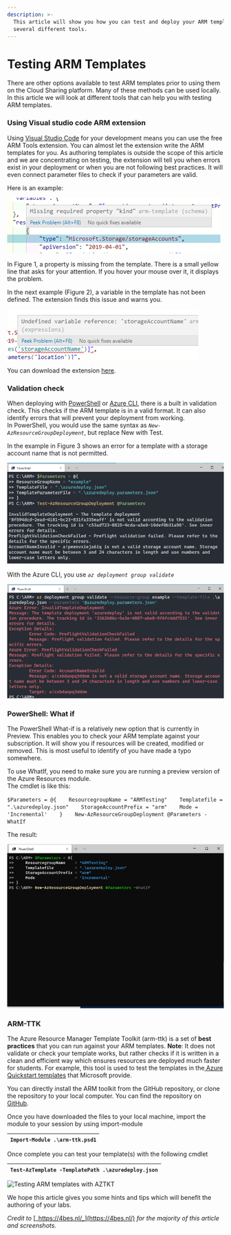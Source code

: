 ```yaml
---
description: >-
  This article will show you how you can test and deploy your ARM template using
  several different tools.
---
```


# Testing ARM Templates

There are other options available to test ARM templates prior to using them on the Cloud Sharing platform.  Many of these methods can be used locally.  In this article we will look at different tools that can help you with testing ARM templates.

### Using Visual studio code ARM extension

Using [Visual Studio Code](https://code.visualstudio.com/) for your development means you can use the free ARM Tools extension.  You can almost let the extension write the ARM templates for you. As authoring templates is outside the scope of this article and we are concentrating on testing, the extension will tell you when errors exist in your deployment or when you are not following best practices. It will even connect parameter files to check if your parameters are valid.

Here is an example:

![\(Figure 1\)](../../../.gitbook/assets/image%20%2890%29.png)

In Figure 1, a property is missing from the template. There is a small yellow line that asks for your attention. If you hover your mouse over it, it displays the problem.

In the next example \(Figure 2\), a variable in the template has not been defined. The extension finds this issue and warns you.

![\(Figure 2\)](../../../.gitbook/assets/image%20%2891%29.png)

You can download the extension [here](https://marketplace.visualstudio.com/items?itemName=msazurermtools.azurerm-vscode-tools).

### Validation check

When deploying with [PowerShell](https://docs.microsoft.com/en-us/azure/azure-resource-manager/templates/deploy-powershell?view=azps-4.5.0) or [Azure CLI](https://docs.microsoft.com/en-us/azure/azure-resource-manager/templates/deploy-cli), there is a built in validation check. This checks if the ARM template is in a valid format. It can also identify errors that will prevent your deployment from working.  
In PowerShell, you would use the same syntax as _`New-AzResourceGroupDeployment`_, but replace New with Test.

In the example in Figure 3 shows an error for a template with a storage account name that is not permitted.

![](../../../.gitbook/assets/image%20%2889%29.png)

 With the Azure CLI, you  use _`az deployment group validate`_ 

![](../../../.gitbook/assets/image%20%2887%29.png)

### PowerShell: What if

The PowerShell What-if is a relatively new option that is currently in Preview.  This enables you to check your ARM template against your subscription. It will show you if resources will be created, modified or removed. This is most useful to identify of you have made a typo somewhere.

To use WhatIf, you need to make sure you are running a preview version of the Azure Resources module.  
The cmdlet is like this:

`$Parameters = @{   
      ResourcegroupName = "ARMTesting"   
      Templatefile = ".\azuredeploy.json"   
      StorageAccountPrefix = "arm"   
      Mode = 'Incremental'   
}   
New-AzResourceGroupDeployment @Parameters -WhatIf`

The result:

![](../../../.gitbook/assets/image%20%2888%29.png)

### ARM-TTK

The Azure Resource Manager Template Toolkit \(arm-ttk\) is a set of **best practices** that you can run against your ARM templates.  **Note**:  It does not validate or check your template works, but rather checks if it is written in a clean and efficient way which ensures resources are deployed much faster for students.  For example, this tool is used to test the templates in the[ Azure Quickstart templates](https://github.com/Azure/azure-quickstart-templates) that Microsoft provide.

You can directly install the ARM toolkit from the GitHub repository, or clone the repository to your local computer. You can find the repository on [GitHub](https://github.com/Azure/arm-ttk/).

Once you have downloaded the files to your local machine, import the module to your session by using import-module

| `Import-Module .\arm-ttk.psd1` |
| :--- |


Once complete you can test your template\(s\) with the following cmdlet

| `Test-AzTemplate -TemplatePath .\azuredeploy.json` |
| :--- |


![Testing ARM templates with AZTKT](https://4bes.nl/wp-content/uploads/2020/08/TestARM05.png)

We hope this article gives you some hints and tips which will benefit the authoring of your labs.

_Credit to_ [_https://4bes.nl/_](https://4bes.nl/) _for the majority of this article and screenshots._

